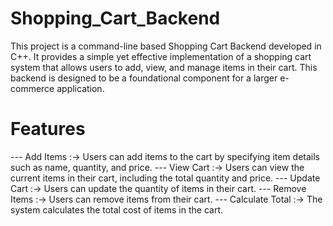# Shopping_Cart_Backend
This project is a command-line based Shopping Cart Backend developed in C++. It provides a simple yet effective implementation of a shopping cart system that allows users to add, view, and manage items in their cart. This backend is designed to be a foundational component for a larger e-commerce application.

# Features
--- Add Items :-> Users can add items to the cart by specifying item details such as name, quantity, and price.
--- View Cart :-> Users can view the current items in their cart, including the total quantity and price.
--- Update Cart :-> Users can update the quantity of items in their cart.
--- Remove Items :-> Users can remove items from their cart.
--- Calculate Total :-> The system calculates the total cost of items in the cart.
